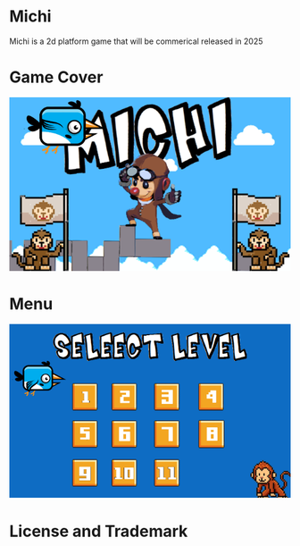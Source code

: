 # Michi
Michi is a 2d platform game that will be commerical released in 2025

# Game Cover
![Alt Text](doc/maincover.png)

# Menu
![Alt Text](doc/menu.png)
# License and Trademark
 
